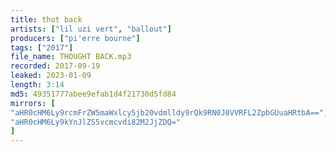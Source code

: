 ```yaml
---
title: thot back
artists: ["lil uzi vert", "ballout"]
producers: ["pi'erre bourne"]
tags: ["2017"]
file_name: THOUGHT BACK.mp3
recorded: 2017-09-19
leaked: 2023-01-09
length: 3:14
md5: 49351777abee9efab1d4f21730d5fd84
mirrors: [
"aHR0cHM6Ly9rcmFrZW5maWxlcy5jb20vdmlldy9rQk9RN0J0VVRFL2ZpbGUuaHRtbA==",
"aHR0cHM6Ly9kYnJlZS5vcmcvdi82M2JjZDQ="
]
---
```

